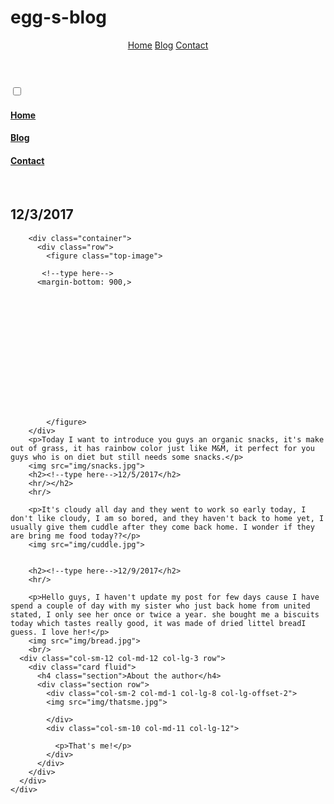 # egg-s-blog
<!DOCTYPE html>
<html lang="en">

<head>
  <link rel="stylesheet" href="https://gitcdn.link/repo/Chalarangelo/mini.css/master/dist/mini-default.min.css">
  <meta name="viewport" content="width=device-width, initial-scale=1">
  <meta charset="UTF-8" />
  <title>EGG's PERSONAL BLOG - Home</title>
</head>

<body>
  
  <header class="sticky row">
    <div class="col-sm-12 col-md-12 col-lg-10 col-lg-offset-1">
      <label for="drawer-checkbox" class="button drawer-toggle"></label>
      <a href="index.html" class="button hidden-sm">Home</a>
      <a href="blog.html" class="button hidden-sm">Blog</a>
      <a href="contact.html" class="button hidden-sm">Contact</a>
    </div>
  </header>
  <input type="checkbox" id="drawer-checkbox">
  <nav class="drawer hidden-md hidden-lg">
    <label for="drawer-checkbox" class="close"></label>
    <h4><a href="index.html">Home</a></h4>
    <h4><a href="blog.html">Blog</a></h4>
    <h4><a href="contact.html">Contact</a></h4>
  </nav>
  <div class="container">
    <div class="row">
      <div class="col-sm-12 col-md-12 col-lg-7 col-lg-offset-1">
        <br/>
        <h2><!--type here-->12/3/2017</h2>
        <h4><small><!--type here--></small></h4>
        <p><!--type here--></p>
        
        <div class="container"> 
          <div class="row">
            <figure class="top-image">

           <!--type here--> 
          <margin-bottom: 900,>













            
          
            </figure>
        </div>
        <p>Today I want to introduce you guys an organic snacks, it's make out of grass, it has rainbow color just like M&M, it perfect for you guys who is on diet but still needs some snacks.</p>
        <img src="img/snacks.jpg"> 
        <h2><!--type here-->12/5/2017</h2>
        <hr/></h2>
        <hr/>
        
        <p>It's cloudy all day and they went to work so early today, I don't like cloudy, I am so bored, and they haven't back to home yet, I usually give them cuddle after they come back home. I wonder if they are bring me food today??</p>
        <img src="img/cuddle.jpg">
        
        
        <h2><!--type here-->12/9/2017</h2>
        <hr/>
        
        <p>Hello guys, I haven't update my post for few days cause I have spend a couple of day with my sister who just back home from united stated, I only see her once or twice a year. she bought me a biscuits today which tastes really good, it was made of dried littel breadI guess. I love her!</p>
        <img src="img/bread.jpg"> 
        <br/>
      <div class="col-sm-12 col-md-12 col-lg-3 row">
        <div class="card fluid">
          <h4 class="section">About the author</h4>
          <div class="section row">
            <div class="col-sm-2 col-md-1 col-lg-8 col-lg-offset-2">
            <img src="img/thatsme.jpg"> 
              
            </div>
            <div class="col-sm-10 col-md-11 col-lg-12">

              <p>That's me!</p>
            </div>
          </div>
        </div>
      </div>
    </div>
  </div>
  <footer class="row">
    <div class="col-sm-12 col-md-12 col-lg-10 col-lg-offset-1">
      <p></p>
    </div>
  </footer>
</body>

</html>
